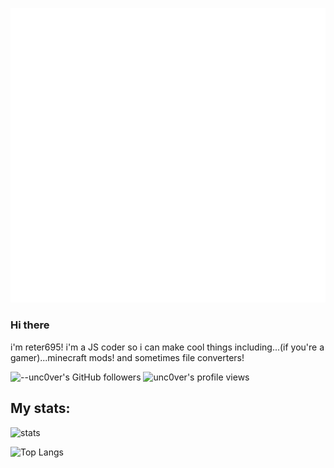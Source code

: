 [![GitHub metrics](https://github.com/micahlt/micahlt/blob/master/github-metrics.svg)](https://micahlindley.com)
### Hi there
i'm reter695! i'm a JS coder so i can make cool things including...(if you're a gamer)...minecraft mods!
and sometimes file converters!





 
![--unc0ver's GitHub followers](https://img.shields.io/github/followers/reter695?style=social) ![unc0ver's profile views](https://komarev.com/ghpvc/?username=explosion-scratch)


## My stats:
![stats](https://github-readme-stats.vercel.app/api?username=reter695&include_all_commits=true&show_icons=true&theme=pure&count_private=true&cache_seconds=1801)




![Top Langs](https://github-readme-stats.vercel.app/api/top-langs/?username=reter695&theme=pure&layout=compact)
